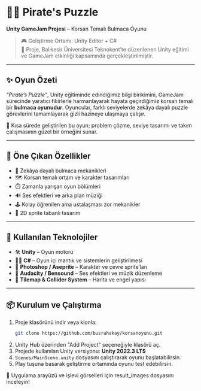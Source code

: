 # 🏴‍☠️ Pirate's Puzzle  
**Unity GameJam Projesi** – Korsan Temalı Bulmaca Oyunu

> 🎮 Geliştirme Ortamı: Unity Editor + C#  
> 📍 Proje, Balıkesir Üniversitesi Teknokent’te düzenlenen Unity eğitimi ve GameJam etkinliği kapsamında gerçekleştirilmiştir.

---

## ✨ Oyun Özeti

_"Pirate’s Puzzle"_, Unity eğitiminde edindiğimiz bilgi birikimini, GameJam sürecinde yaratıcı fikirlerle harmanlayarak hayata geçirdiğimiz korsan temalı bir **bulmaca oyunudur**. Oyuncular, farklı seviyelerde zekâya dayalı puzzle görevlerini tamamlayarak gizli hazineye ulaşmaya çalışır.

🧩 Kısa sürede geliştirilen bu oyun; problem çözme, seviye tasarımı ve takım çalışmasının güzel bir örneğini sunar.

---

## 🎯 Öne Çıkan Özellikler

- 🧠 Zekâya dayalı bulmaca mekanikleri  
- 🗺️ Korsan temalı ortam ve karakter tasarımları  
- ⏱️ Zamanla yarışan oyun bölümleri  
- 🔊 Ses efektleri ve arka plan müziği  
- 🕹️ Kolay öğrenilen ama ustalaşması zor mekanikler  
- 🎨 2D sprite tabanlı tasarım

---

## 🧪 Kullanılan Teknolojiler

- 🛠️ **Unity** – Oyun motoru  
- 🧑‍💻 **C#** – Oyun içi mantık ve sistemlerin geliştirilmesi  
- 🎨 **Photoshop / Aseprite** – Karakter ve çevre sprite’ları  
- 🎼 **Audacity / Bensound** – Ses efektleri ve müzik düzenleme  
- 🧠 **Tilemap & Collider System** – Harita ve engel yapısı  

---

## 📦 **Kurulum ve Çalıştırma**

1. Proje klasörünü indir veya klonla:  
   ```bash
   git clone https://github.com/busrahakay/korsanoyunu.git
   ```
2. Unity Hub üzerinden "Add Project" seçeneğiyle klasörü aç.  
3. Projede kullanılan Unity versiyonu: **Unity 2022.3 LTS**  
4. `Scenes/MainScene.unity` dosyasını çalıştırarak oyunu başlatabilirsin.  
5. Play tuşuna basarak geliştirme ortamında oyunu test edebilirsin.

🔧 Uygulama arayüzü ve işlevi görselleri için result_images dosyasını inceleyin!
